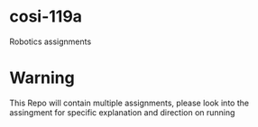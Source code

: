 # cosi-119a
Robotics assignments 

# Warning
This Repo will contain multiple assignments, please look into the assingment for specific explanation and direction on running
